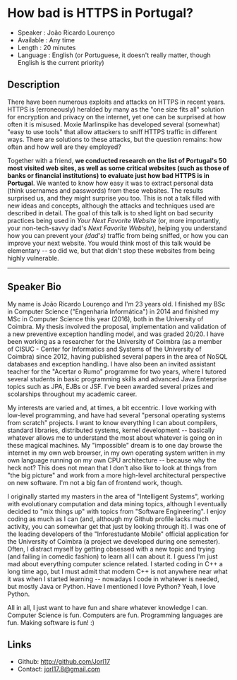 How bad is HTTPS in Portugal?
========================

* Speaker   : João Ricardo Lourenço
* Available : Any time
* Length    : 20 minutes
* Language  : English (or Portuguese, it doesn't really matter, though English is the current priority)

Description
-----------

There have been numerous exploits and attacks on HTTPS in recent years. HTTPS is (erroneously) heralded by many as the "one size fits all" solution for encryption and privacy on the internet, yet one can be surprised at how often it is misused. Moxie Marlinspike has developed several (somewhat) "easy to use tools" that allow attackers to sniff HTTPS traffic in different ways. There are solutions to these attacks, but the question remains: how often and how well are they employed?

Together with a friend, **we conducted research on the list of Portugal's 50 most visited web sites, as well as some critical websites (such as those of banks or financial institutions) to evaluate just how bad HTTPS is in Portugal**. We wanted to know how easy it was to extract personal data (think usernames and passwords) from these websites. The results surprised us, and they might surprise you too. This is not a talk filled with new ideas and concepts, although the attacks and techniques used are described in detail. The goal of this talk is to shed light on bad security practices being used in _Your Next Favorite Website_ (or, more importantly, your non-tech-savvy dad's _Next Favorite Website_), helping you understand how you can prevent your _(dad's)_ traffic from being sniffed, or how you can improve your next website. You would think most of this talk would be elementary -- so did we, but that didn't stop these websites from being highly vulnerable.

---------------

Speaker Bio
-----------

My name is João Ricardo Lourenço and I'm 23 years old. I finished my BSc in Computer Science ("Engenharia Informática") in 2014 and finished my MSc in Computer Science this year (2016), both in the University of Coimbra. My thesis involved the proposal, implementation and validation of a new preventive exception handling model, and was graded 20/20. I have been working as a researcher for the University of Coimbra (as a member of CISUC - Center for Informatics and Systems of the University of Coimbra) since 2012, having published several papers in the area of NoSQL databases and exception handling. I have also been an invited assistant teacher for the "Acertar o Rumo" programme for two years, where I tutored several students in basic programming skills and advanced Java Enterprise topics such as JPA, EJBs or JSF. I've been awarded several prizes and scolarships throughout my academic career.

My interests are varied and, at times, a bit eccentric. I love working with low-level programming, and have had several "personal operating systems from scratch" projects. I want to know everything I can about compilers, standard libraries, distributed systems, kernel development -- basically whatever allows me to understand the most about whatever is going on in these magical machines. My "impossible" dream is to one day browse the internet in my own web browser, in my own operating system written in my own language running on my own CPU architecture -- because why the heck not? This does not mean that I don't also like to look at things from "the big picture" and work from a more high-level architectural perspective on new software. I'm not a big fan of frontend work, though.

I originally started my masters in the area of "Intelligent Systems", working with evolutionary computation and data mining topics, although I eventually decided to "mix things up" with topics from "Software Engineering". I enjoy coding as much as I can (and, although my Github profile lacks much activity, you can somewhar get that just by looking through it). I was one of the leading developers of the "Inforestudante Mobile" official application for the University of Coimbra (a project we developed during one semester). Often, I distract myself by getting obsessed with a new topic and trying (and failing in comedic fashion) to learn all I can about it. I guess I'm just mad about everything computer science related. I started coding in C++ a long time ago, but I must admit that modern C++ is not anywhere near what it was when I started learning -- nowadays I code in whatever is needed, but mostly Java or Python. Have I mentioned I love Python? Yeah, I love Python.

All in all, I just want to have fun and share whatever knowledge I can. Computer Science is fun. Computers are fun. Programming languages are fun. Making software is fun! :)


Links
-----

* Github: http://github.com/Jorl17
* Contact: jorl17.8@gmail.com
